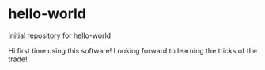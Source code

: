 # hello-world
Initial repository for hello-world

Hi first time using this software! Looking forward to learning the tricks of the trade!

